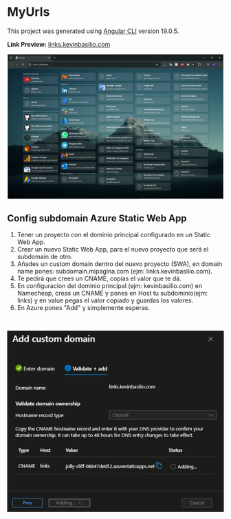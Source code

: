 # MyUrls

This project was generated using [Angular CLI](https://github.com/angular/angular-cli) version 19.0.5.

**Link Preview:** [links.kevinbasilio.com](https://links.kevinbasilio.com)

![Screenshot](public/webp/p19_img3.webp)

## Config subdomain Azure Static Web App

1. Tener un proyecto con el dominio principal configurado en un Static Web App.
2. Crear un nuevo Static Web App, para el nuevo proyecto que será el subdomain de otro.
3. Añades un custom domain dentro del nuevo proyecto (SWA), en domain name pones: subdomain.mipagina.com (ejm: links.kevinbasilio.com).
4. Te pedirá que crees un CNAME, copias el valor que te dá.
5. En configuracion del dominio principal (ejm: kevinbasilio.com) en Namecheap, creas un CNAME y pones en Host tu subdominio(ejm: links) y en value pegas el valor copiado y guardas los valores.
6. En Azure pones "Add" y simplemente esperas.

<br>

![Config Subdomain](public/webp/config_subdomain.webp)
